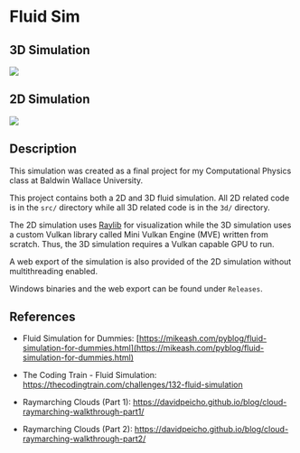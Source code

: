 # Fluid Sim

## 3D Simulation

![](https://raw.githubusercontent.com/orosmatthew/fluid-sim/master/media/fluid-sim-3d.gif)

## 2D Simulation

![](https://raw.githubusercontent.com/orosmatthew/fluid-sim/master/media/fluid-sim-2d.gif)

## Description

This simulation was created as a final project for my Computational Physics class at Baldwin Wallace University.

This project contains both a 2D and 3D fluid simulation. All 2D related code is in the `src/` directory while all 3D
related code is in the `3d/` directory.

The 2D simulation uses [Raylib](https://www.raylib.com/) for visualization while the 3D simulation uses a custom Vulkan
library called Mini Vulkan Engine (MVE) written from scratch. Thus, the 3D simulation requires a Vulkan capable GPU to
run.

A web export of the simulation is also provided of the 2D simulation without multithreading enabled.

Windows binaries and the web export can be found under `Releases`.

## References

* Fluid Simulation for
  Dummies: [https://mikeash.com/pyblog/fluid-simulation-for-dummies.html](https://mikeash.com/pyblog/fluid-simulation-for-dummies.html)

* The Coding Train - Fluid Simulation: https://thecodingtrain.com/challenges/132-fluid-simulation

* Raymarching Clouds (Part 1): https://davidpeicho.github.io/blog/cloud-raymarching-walkthrough-part1/

* Raymarching Clouds (Part 2): https://davidpeicho.github.io/blog/cloud-raymarching-walkthrough-part2/
